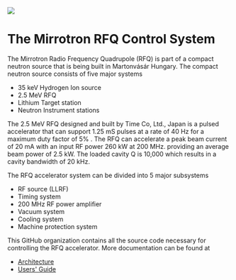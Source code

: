 <img src="https://bl-mirrotron.github.io/doc/mirrotronSplash.png"/><br>
# The Mirrotron RFQ Control System

The Mirrotron Radio Frequency Quadrupole (RFQ) is part of a compact neutron source that is being built in Martonvásár Hungary. The compact neutron source consists of five major systems
* 35 keV Hydrogen Ion source
* 2.5 MeV RFQ
* Lithium Target station
* Neutron Instrument stations

The 2.5 MeV RFQ designed and built by Time Co, Ltd., Japan is a pulsed accelerator that can support 1.25 mS pulses at a rate of 40 Hz for a maximum duty factor of 5% . The RFQ can accelerate a peak beam current of 20 mA with an input RF power 260 kW at 200 MHz. providing an average beam power of 2.5 kW. The loaded cavity Q is 10,000 which results in a cavity bandwidth of 20 kHz.

The RFQ accelerator system can be divided into 5 major subsystems
* RF source (LLRF)
* Timing system
* 200 MHz RF power amplifier
* Vacuum system
* Cooling system
* Machine protection system

This GitHub organization contains all the source code necessary for controlling the RFQ accelerator. More documentation can be found at
* [Architecture](https://bl-mirrotron.github.io/)  
* [Users' Guide](https://bl-mirrotron.github.io/mirrotron-user-guide/)
